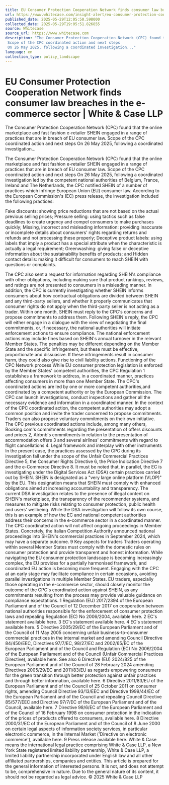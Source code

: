 ```yaml
---
title: EU Consumer Protection Cooperation Network finds consumer law breaches in the e-commerce sector | White & Case LLP
url: https://www.whitecase.com/insight-alert/eu-consumer-protection-cooperation-network-finds-consumer-law-breaches-e-commerce
published_date: 2025-05-29T12:05:50.598000
collected_date: 2025-05-29T19:05:51.826855
source: Whitecase
source_url: https://www.whitecase.com
description: "The Consumer Protection Cooperation Network (CPC) found that the online marketplace and fast fashion e-retailer SHEIN engaged in a range of practices that are in breach of EU consumer law. 
 Scope of the CPC coordinated action and next steps 
 On 26 May 2025, following a coordinated investigation..."
language: en
collection_type: policy_landscape
---
```


# EU Consumer Protection Cooperation Network finds consumer law breaches in the e-commerce sector | White & Case LLP

The Consumer Protection Cooperation Network (CPC) found that the online marketplace and fast fashion e-retailer SHEIN engaged in a range of practices that are in breach of EU consumer law. 
 Scope of the CPC coordinated action and next steps 
 On 26 May 2025, following a coordinated investigation...

The Consumer Protection Cooperation Network (CPC) found that the online marketplace and fast fashion e-retailer SHEIN engaged in a range of practices that are in breach of EU consumer law. 
 Scope of the CPC coordinated action and next steps 
 On 26 May 2025, following a coordinated investigation led by the competent national authorities of Belgium, France, Ireland and The Netherlands, the CPC notified SHEIN of a number of practices which infringe European Union (EU) consumer law. According to the European Commission's (EC) press release, the investigation included the following practices: 
 
 Fake discounts: showing price reductions that are not based on the actual previous selling prices; 
 Pressure selling: using tactics such as false deadlines to create urgency and compel consumers to make purchases quickly; 
 Missing, incorrect and misleading information: providing inaccurate or incomplete details about consumers' rights regarding returns and refunds and not processing these properly; 
 Deceptive product labels: using labels that imply a product has a special attribute when the characteristic is actually a legal requirement; 
 Greenwashing: giving false or deceptive information about the sustainability benefits of products; and 
 Hidden contact details: making it difficult for consumers to reach SHEIN with questions or complaints. 
 
 The CPC also sent a request for information regarding SHEIN's compliance with other obligations, including making sure that product rankings, reviews, and ratings are not presented to consumers in a misleading manner. In addition, the CPC is currently investigating whether SHEIN informs consumers about how contractual obligations are divided between SHEIN and any third-party sellers, and whether it properly communicates that consumer rights do not apply when the third-party seller is not acting as a trader. 
 Within one month, SHEIN must reply to the CPC's concerns and propose commitments to address them. Following SHEIN's reply, the CPC will either engage in a dialogue with the view of negotiating the final commitments, or, if necessary, the national authorities will initiate enforcement actions to ensure compliance. The national enforcement actions may include fines based on SHEIN's annual turnover in the relevant Member States. The penalties may be different depending on the Member State and the specific infringement, but these must be effective, proportionate and dissuasive. If these infringements result in consumer harm, they could also give rise to civil liability actions. 
 Functioning of the CPC Network process 
 While EU consumer protection legislation is enforced by the Member States' competent authorities, the CPC Regulation 1 establishes a framework to address, in a coordinated manner, practices affecting consumers in more than one Member State. The CPC's coordinated actions are led by one or more competent authorities,and coordinated by a competent authority or by the European Commission. 
 The CPC can launch investigations, conduct inspections and gather all the necessary evidence and information in a coordinated manner. In the context of the CPC coordinated action, the competent authorities may adopt a common position and invite the trader concerned to propose commitments. Traders can also propose voluntary commitments on their own initiative. 
 The CPC previous coordinated actions include, among many others, Booking.com's commitments regarding the presentation of offers discounts and prices 2, Airbnb's commitments in relation to the presentation of accommodation offers 3 and several airlines' commitments with regard to flight cancellations 4. 
 Legal framework and interplay with other instruments 
 In the present case, the practices assessed by the CPC during its investigation fall under the scope of the Unfair Commercial Practices Directive 5, the Consumer Rights Directive 6, the Price Indication Directive 7 and the e-Commerce Directive 8. 
 It must be noted that, in parallel, the EC is investigating under the Digital Services Act (DSA) certain practices carried out by SHEIN. SHEIN is designated as a "very large online platform (VLOP)" by the EU. This designation means that SHEIN must comply with enhanced obligations aimed at increasing accountability and transparency. The current DSA investigation relates to the presence of illegal content on SHEIN's marketplace, the transparency of the recommender systems, and measures to mitigate risks relating to consumer protection, public health and users' wellbeing. While the DSA investigation will follow its own course, this is an example of how the EC and national competent authorities address their concerns in the e-commerce sector in a coordinated manner. 
 The CPC coordinated action will not affect ongoing proceedings in Member States. Concretely, the Italian Competition Authority announced national proceedings into SHEIN's commercial practices in September 2024, which may have a separate outcome. 9 
 Key aspects for traders 
 Traders operating within several Member States must comply with the domestic rules on consumer protection and provide transparent and honest information. While navigating the EU consumer protection landscape is becoming increasingly complex, the EU provides for a partially harmonised framework, and coordinated EU action is becoming more frequent. Engaging with the CPC at an early stage may facilitate compliance in certain occasions, avoiding parallel investigations in multiple Member States. 
 EU traders, especially those operating in the e-commerce sector, should closely monitor the outcome of the CPC's coordinated action against SHEIN, as any commitments resulting from the process may provide valuable guidance on compliance expectations. 
 1 Regulation (EU) 2017/2394 of the European Parliament and of the Council of 12 December 2017 on cooperation between national authorities responsible for the enforcement of consumer protection laws and repealing Regulation (EC) No 2006/2004, available here. 2 EC's statement available here. 3 EC's statement available here. 4 EC's statement available here. 5 Directive 2005/29/EC of the European Parliament and of the Council of 11 May 2005 concerning unfair business-to-consumer commercial practices in the internal market and amending Council Directive 84/450/EEC, Directives 97/7/EC, 98/27/EC and 2002/65/EC of the European Parliament and of the Council and Regulation (EC) No 2006/2004 of the European Parliament and of the Council (Unfair Commercial Practices Directive), available here. See also 6 Directive (EU) 2024/825 of the European Parliament and of the Council of 28 February 2024 amending Directives 2005/29/EC and 2011/83/EU as regards empowering consumers for the green transition through better protection against unfair practices and through better information, available here. 6 Directive 2011/83/EU of the European Parliament and of the Council of 25 October 2011 on consumer rights, amending Council Directive 93/13/EEC and Directive 1999/44/EC of the European Parliament and of the Council and repealing Council Directive 85/577/EEC and Directive 97/7/EC of the European Parliament and of the Council, available here. 7 Directive 98/6/EC of the European Parliament and of the Council of 16 February 1998 on consumer protection in the indication of the prices of products offered to consumers, available here. 8 Directive 2000/31/EC of the European Parliament and of the Council of 8 June 2000 on certain legal aspects of information society services, in particular electronic commerce, in the Internal Market ('Directive on electronic commerce'), available here. 9 Press release available here. 
 White &amp; Case means the international legal practice comprising White &amp; Case LLP, a New York State registered limited liability partnership, White &amp; Case LLP, a limited liability partnership incorporated under English law and all other affiliated partnerships, companies and entities. 
 This article is prepared for the general information of interested persons. It is not, and does not attempt to be, comprehensive in nature. Due to the general nature of its content, it should not be regarded as legal advice. 
 © 2025 White &amp; Case LLP